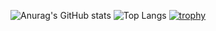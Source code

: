 ![Anurag's GitHub stats](https://github-readme-stats.vercel.app/api?username=Morita-Daiki&show_icons=true)
![Top Langs](https://github-readme-stats.vercel.app/api/top-langs/?username=Morita-Daiki&layout=donut)
[![trophy](https://github-profile-trophy.vercel.app/?username=Morita-Daiki&theme=transparent)](https://github.com/ryo-ma/github-profile-trophy)
